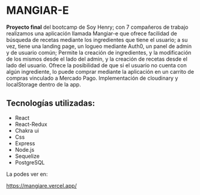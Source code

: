 # MANGIAR-E

**Proyecto final** del bootcamp de Soy Henry; con 7 compañeros de trabajo realizamos una aplicación llamada Mangiar-e que ofrece 
facilidad de búsqueda de recetas mediante los ingredientes que tiene el usuario; a su vez, tiene una landing page, 
un logueo mediante Auth0, un panel de admin y de usuario común;
Permite la creación de ingredientes, y la modificación de los mismos desde el lado del admin, y la creación de recetas 
desde el lado del usuario.
Ofrece la posibilidad de que si el usuario no cuenta con algún ingrediente, lo puede comprar mediante la 
aplicación en un carrito de compras vinculado a Mercado Pago.
Implementación de cloudinary y localStorage dentro de la app.


## Tecnologías utilizadas: 
- React 
- React-Redux 
- Chakra ui 
- Css 
- Express 
- Node.js 
- Sequelize 
- PostgreSQL

La podes ver en:

https://mangiare.vercel.app/
